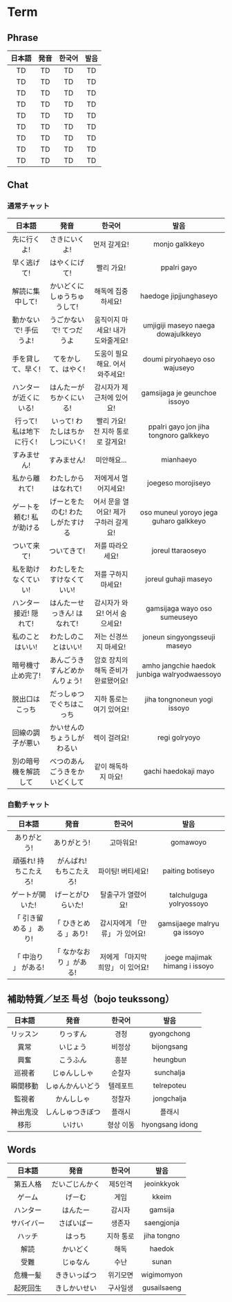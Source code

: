 # Term

## Phrase

|日本語|発音|한국어|발음|
|:-:|:-:|:-:|:-:|
|TD|TD|TD|TD|
|TD|TD|TD|TD|
|TD|TD|TD|TD|
|TD|TD|TD|TD|
|TD|TD|TD|TD|
|TD|TD|TD|TD|
|TD|TD|TD|TD|
|TD|TD|TD|TD|
|TD|TD|TD|TD|

## Chat

### 通常チャット

|日本語|発音|한국어|발음|
|:-:|:-:|:-:|:-:|
|先に行くよ!|さきにいくよ!|먼저 갈게요!|monjo galkkeyo|
|早く逃げて!|はやくにげて!|빨리 가요!|ppalri gayo|
|解読に集中して!|かいどくにしゅうちゅうして!|해독에 집중하세요!|haedoge jipjjunghaseyo|
|動かないで! 手伝うよ!|うごかないで! てつだうよ|움직이지 마세요! 내가 도와줄게요!|umjigiji maseyo naega dowajulkkeyo|
|手を貸して、早く!|てをかして、はやく!|도움이 필요해요. 어서 와주세요!|doumi piryohaeyo oso wajuseyo|
|ハンターが近くにいる!|はんたーがちかくにいる!|감시자가 제 근처에 있어요!|gamsijaga je geunchoe issoyo|
|行って! 私は地下に行く!|いって! わたしはちかしつにいく!|빨리 가요! 전 지하 통로로 갈게요!|ppalri gayo jon jiha tongnoro galkkeyo|
|すみません!|すみません!|미안해요...|mianhaeyo|
|私から離れて!|わたしからはなれて!|저에게서 멀어지세요!|joegeso morojiseyo|
|ゲートを頼む! 私が助ける|げーとをたのむ! わたしがたすける|어서 문을 열어요! 제가 구하러 갈게요!|oso muneul yoroyo jega guharo galkkeyo|
|ついて来て!|ついてきて!|저를 따라오세요!|joreul ttaraoseyo|
|私を助けなくていい!|わたしをたすけなくていい!|저를 구하지 마세요!|joreul guhaji maseyo|
|ハンター接近! 隠れて!|はんたーせっきん! はなれて!|감시자가 와요! 어서 숨으세요!|gamsijaga wayo oso sumeuseyo|
|私のことはいい!|わたしのことはいい!|저는 신경쓰지 마세요!|joneun singyongsseuji maseyo|
|暗号機寸止め完了!|あんごうきすんどめかんりょう!|암호 장치의 해독 준비가 완료됐어요!|amho jangchie haedok junbiga walryodwaessoyo|
|脱出口はこっち|だっしゅつでぐちはこっち|지하 통로는 여기 있어요!|jiha tongnoneun yogi issoyo|
|回線の調子が悪い|かいせんのちょうしがわるい|렉이 걸려요!|regi golryoyo|
|別の暗号機を解読して|べつのあんごうきをかいどくして|같이 해독하지 마요!|gachi haedokaji mayo|

### 自動チャット

|日本語|発音|한국어|발음|
|:-:|:-:|:-:|:-:|
|ありがとう!|ありがとう!|고마워요!|gomawoyo|
|頑張れ! 持ちこたえろ!|がんばれ! もちこたえろ!|파이팅! 버티세요!|paiting botiseyo|
|ゲートが開いた!|げーとがひらいた!|탈출구가 열렸어요!|talchulguga yolryossoyo|
|「 引き留める 」 あり!|「 ひきとめる 」あり!|감시자에게 「만류」 가 있어요!|gamsijaege malryu ga issoyo|
|「 中治り 」 がある!|「 なかなおり 」がある!|저에게 「마지막 희망」 이 있어요!|joege majimak himang i issoyo|


## 補助特質／보조 특성（bojo teukssong）

|日本語|発音|한국어|발음|
|:-:|:-:|:-:|:-:|
|リッスン|りっすん|경청|gyongchong|
|異常|いじょう|비정상|bijongsang|
|興奮|こうふん|흥분|heungbun|
|巡視者|じゅんししゃ|순찰자|sunchalja|
|瞬間移動|しゅんかんいどう|텔레포트|telrepoteu|
|監視者|かんししゃ|정찰자|jongchalja|
|神出鬼没|しんしゅつきぼつ|플래시|플래시|
|移形|いけい|형상 이동|hyongsang idong|




## Words

|日本語|発音|한국어|발음|
|:-:|:-:|:-:|:-:|
|第五人格|だいごじんかく|제5인격|jeoinkkyok|
|ゲーム|げーむ|게임|kkeim|
|ハンター|はんたー|감시자|gamsija|
|サバイバー|さばいばー|생존자|saengjonja|
|ハッチ|はっち|지하 통로|jiha tongno|
|解読|かいどく|해독|haedok|
|受難|じゅなん|수난|sunan|
|危機一髪|ききいっぱつ|위기모면|wigimomyon|
|起死回生|きしかいせい|구사일생|gusailsaeng|


